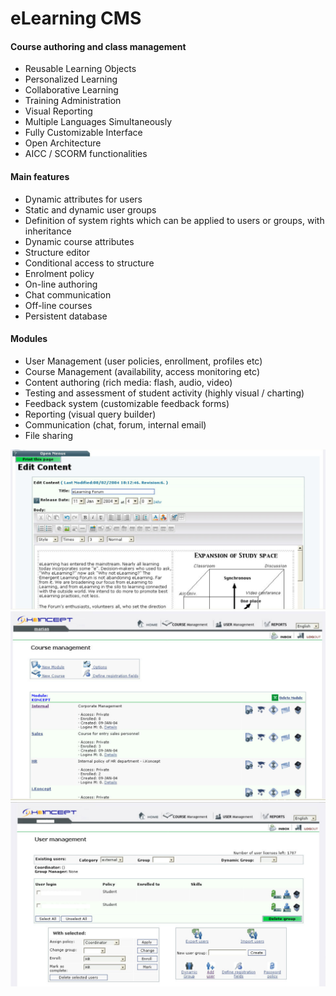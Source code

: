 # eLearning CMS

#### Course authoring and class management

* Reusable Learning Objects
* Personalized Learning
* Collaborative Learning
* Training Administration
* Visual Reporting
* Multiple Languages Simultaneously
* Fully Customizable Interface
* Open Architecture
* AICC / SCORM functionalities

#### Main features
* Dynamic attributes for users
* Static and dynamic user groups
* Definition of system rights which can be applied to users or groups, with inheritance
* Dynamic course attributes
* Structure editor
* Conditional access to structure
* Enrolment policy
* On-line authoring
* Chat communication
* Off-line courses
* Persistent database

#### Modules
* User Management (user policies, enrollment, profiles etc)
* Course Management (availability, access monitoring etc)
* Content authoring (rich media: flash, audio, video)
* Testing and assessment of student activity (highly visual / charting)
* Feedback system (customizable feedback forms)
* Reporting (visual query builder)
* Communication (chat, forum, internal email)
* File sharing


![alt text](https://raw.githubusercontent.com/andyfe76/eLearning/master/screenshots/authoring.png)
![alt text](https://raw.githubusercontent.com/andyfe76/eLearning/master/screenshots/course.png)
![alt text](https://raw.githubusercontent.com/andyfe76/eLearning/master/screenshots/user.png)

